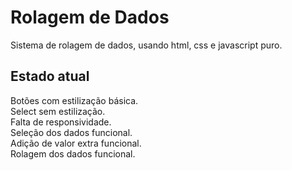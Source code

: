 # Rolagem de Dados

Sistema de rolagem de dados, usando html, css e javascript puro.


## Estado atual

Botões com estilização básica.\
Select sem estilização.\
Falta de responsividade.\
Seleção dos dados funcional.\
Adição de valor extra funcional.\
Rolagem dos dados funcional.
